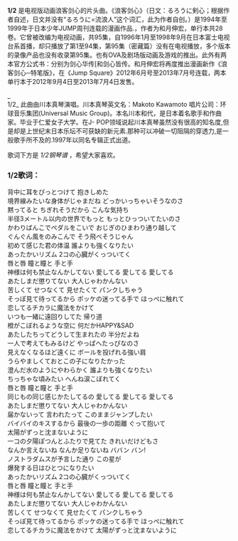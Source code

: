 

**1/2**
是电视版动画浪客剑心的片头曲。《浪客剑心》（日文：るろうに剣心；根据作者自述，日文并没有“るろうに=流浪人”这个词汇，此为作者自创。）是1994年至1999年于日本少年JUMP周刊连载的漫画作品.，作者为和月伸宏，单行本共28卷。它曾被改编为电视动画，共95集，自1996年1月至1998年9月在日本富士电视台系首播，却只播放了第1至94集，第95集（密藏篇）没有在电视播放，多个版本的录像产品也没有收录第95集。也有OVA及剧场版动画及游戏的推出。此外有两本官方公式书：分别为剑心华传[和剑心皆传。和月伸宏将再度推出漫画新作《浪客剑心─特笔版》，在《Jump
Square》2012年6月号至2013年7月号连载，两本单行本于2012年9月4日至2013年7月4日发售。

_  
1/2_ 此曲由川本真琴演唱。川本真琴英文名：Makoto Kawamoto 唱片公司：环球音乐集团(Universal Music
Group)。本名川本和代，是日本着名歌手和作曲家。毕业于仁爱女子大学。在J-
POP领域说起川本真琴虽然没有很高的知名度,但是却是上世纪末日本乐坛不可获缺的新元素.那种可以冲破一切阻隔的穿透力,是一般歌手所不及的.1997年以同名专辑正式出道。

  
歌词下方是 _1/2钢琴谱_ ，希望大家喜欢。

### 1/2歌词：

背中に耳をぴっとつけて 抱きしめた  
境界線みたいな身体がじゃまだね どっかいっちゃいそうなのさ  
黙ってると ちぎれそうだから こんな気持ち  
半径3メートル以内の世界でもっと もっとひっついてたいのさ  
かわりばんこでペダルをこいで おじぎのひまわり通り越して  
ぐんぐん風をのみこんで そう飛べそうじゃん  
初めて感じた君の体温 誰よりも強くなりたい  
あったかいリズム 2コの心臓がくっついてく  
唇と唇 瞳と瞳と 手と手  
神様は何も禁止なんかしてない 愛してる 愛してる 愛してる  
あたしまだ懲りてない 大人じゃわかんない  
苦しくて せつなくて 見せたくて パンクしちゃう  
そっぽ見て待ってるから ポッケの迷ってる手で ほっぺに触れて  
恋してるチカラに魔法をかけて  
いつも一緒に遠回りしてた 帰り道  
橙がこぼれるような空に 何だかHAPPY&SAD  
あたしたちってどうして生まれたの 半分だよね  
一人で考えてもみるけど やっぱへたっぴなのさ  
見えなくなるほど遠くに ボールを投げれる強い肩  
うらやましくておとこの子になりたかった  
澄んだ水のようにやわらかく 誰よりも強くなりたい  
ちっちゃな頃みたい へんね涙こぼれてく  
唇と唇 瞳と瞳と 手と手  
同じもの同じ感じかたしてるの 愛してる 愛してる 愛してる  
あたしまだ懲りてない 大人じゃわかんない  
届かないって 言われたって このままジャンプしたい  
バイバイのキスするから 最後の一歩の距離 ぐって抱いて  
太陽がずっと沈まないように  
一コの夕陽ぽつんとふたりで見てた きれいだけどもさ  
なんか言えないね なんか足りないね ババン バン!  
ノストラダムスが予言した通り この星が  
爆発する日はひとつになりたい  
あったかいリズム 2コの心臓がくっついてく  
唇と唇 瞳と瞳と 手と手  
神様は何も禁止なんかしてない 愛してる 愛してる 愛してる  
あたしまだ懲りてない 大人じゃわかんない  
苦しくて せつなくて 見せたくて パンクしちゃう  
そっぽ見て待ってるから ポッケの迷ってる手で ほっぺに触れて  
恋してるチカラに魔法をかけて 太陽がずっと沈まないように

